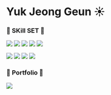 # Yuk Jeong Geun ☀
### 💪 SKill SET 💪



<img src="https://img.shields.io/badge/JAVA-007396?style=for-the-badge&logo=java&logoColor=white"> <img src="https://img.shields.io/badge/Spring-6DB33F?style=for-the-badge&logo=Spring&logoColor=white"> <img src="https://img.shields.io/badge/oracle-F80000?style=for-the-badge&logo=oracle&logoColor=white">
<img src="https://img.shields.io/badge/mysql-4479A1?style=for-the-badge&logo=mysql&logoColor=white"> <img src="https://img.shields.io/badge/javascript-F7DF1E?style=for-the-badge&logo=javascript&logoColor=black"> 

<img src="https://img.shields.io/badge/html-E34F26?style=for-the-badge&logo=html5&logoColor=white"> <img src="https://img.shields.io/badge/css-1572B6?style=for-the-badge&logo=css3&logoColor=white"> <img src="https://img.shields.io/badge/github-181717?style=for-the-badge&logo=github&logoColor=white"> <img src="https://img.shields.io/badge/jpa-808080?style=for-the-badge&logo=jpa&logoColor=black">
                 
                 
### 📃 Portfolio 📃

<a href="https://abrasive-manatee-4b6.notion.site/8c161564af794cc6b55069c453663fc4" target="_blank"><img src="https://img.shields.io/badge/notion-000000?style=for-the-badge&logo=notion&logoColor=white"/>

                      
                      
                      
                
                
              
